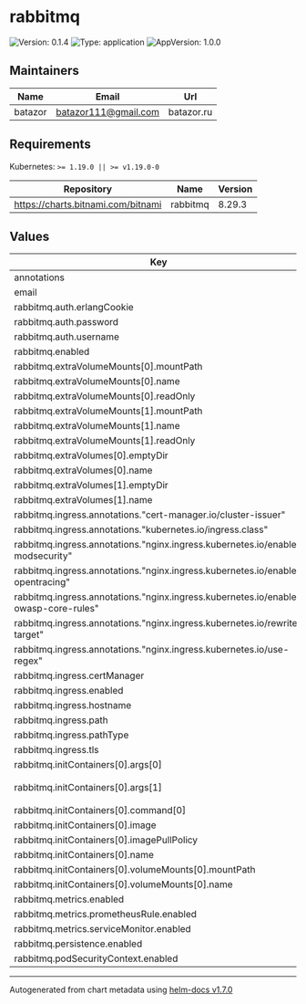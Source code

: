 # rabbitmq

![Version: 0.1.4](https://img.shields.io/badge/Version-0.1.4-informational?style=flat-square) ![Type: application](https://img.shields.io/badge/Type-application-informational?style=flat-square) ![AppVersion: 1.0.0](https://img.shields.io/badge/AppVersion-1.0.0-informational?style=flat-square)

## Maintainers

| Name | Email | Url |
| ---- | ------ | --- |
| batazor | batazor111@gmail.com | batazor.ru |

## Requirements

Kubernetes: `>= 1.19.0 || >= v1.19.0-0`

| Repository | Name | Version |
|------------|------|---------|
| https://charts.bitnami.com/bitnami | rabbitmq | 8.29.3 |

## Values

| Key | Type | Default | Description |
|-----|------|---------|-------------|
| annotations | object | `{}` |  |
| email | string | `"mymail@gmail.com"` |  |
| rabbitmq.auth.erlangCookie | string | `"randomCookie"` |  |
| rabbitmq.auth.password | string | `"admin"` |  |
| rabbitmq.auth.username | string | `"admin"` |  |
| rabbitmq.enabled | bool | `true` |  |
| rabbitmq.extraVolumeMounts[0].mountPath | string | `"/tmp"` |  |
| rabbitmq.extraVolumeMounts[0].name | string | `"tmp"` |  |
| rabbitmq.extraVolumeMounts[0].readOnly | bool | `false` |  |
| rabbitmq.extraVolumeMounts[1].mountPath | string | `"/opt/bitnami/rabbitmq"` |  |
| rabbitmq.extraVolumeMounts[1].name | string | `"opt"` |  |
| rabbitmq.extraVolumeMounts[1].readOnly | bool | `false` |  |
| rabbitmq.extraVolumes[0].emptyDir | object | `{}` |  |
| rabbitmq.extraVolumes[0].name | string | `"tmp"` |  |
| rabbitmq.extraVolumes[1].emptyDir | object | `{}` |  |
| rabbitmq.extraVolumes[1].name | string | `"opt"` |  |
| rabbitmq.ingress.annotations."cert-manager.io/cluster-issuer" | string | `"cert-manager-production"` |  |
| rabbitmq.ingress.annotations."kubernetes.io/ingress.class" | string | `"nginx"` |  |
| rabbitmq.ingress.annotations."nginx.ingress.kubernetes.io/enable-modsecurity" | string | `"true"` |  |
| rabbitmq.ingress.annotations."nginx.ingress.kubernetes.io/enable-opentracing" | string | `"false"` |  |
| rabbitmq.ingress.annotations."nginx.ingress.kubernetes.io/enable-owasp-core-rules" | string | `"true"` |  |
| rabbitmq.ingress.annotations."nginx.ingress.kubernetes.io/rewrite-target" | string | `"/$1"` |  |
| rabbitmq.ingress.annotations."nginx.ingress.kubernetes.io/use-regex" | string | `"true"` |  |
| rabbitmq.ingress.certManager | bool | `true` |  |
| rabbitmq.ingress.enabled | bool | `true` |  |
| rabbitmq.ingress.hostname | string | `"shortlink.ddns.net"` |  |
| rabbitmq.ingress.path | string | `"/rabbitmq/?(.*)"` |  |
| rabbitmq.ingress.pathType | string | `"Prefix"` |  |
| rabbitmq.ingress.tls | bool | `true` |  |
| rabbitmq.initContainers[0].args[0] | string | `"-ec"` |  |
| rabbitmq.initContainers[0].args[1] | string | `"cp -r -v \"/opt/bitnami/rabbitmq/.\" \"/mnt/opt/bitnami/rabbitmq\""` |  |
| rabbitmq.initContainers[0].command[0] | string | `"/bin/bash"` |  |
| rabbitmq.initContainers[0].image | string | `"bitnami/rabbitmq"` |  |
| rabbitmq.initContainers[0].imagePullPolicy | string | `"IfNotPresent"` |  |
| rabbitmq.initContainers[0].name | string | `"data-copy"` |  |
| rabbitmq.initContainers[0].volumeMounts[0].mountPath | string | `"/mnt/opt/bitnami/rabbitmq"` |  |
| rabbitmq.initContainers[0].volumeMounts[0].name | string | `"opt"` |  |
| rabbitmq.metrics.enabled | bool | `true` |  |
| rabbitmq.metrics.prometheusRule.enabled | bool | `true` |  |
| rabbitmq.metrics.serviceMonitor.enabled | bool | `true` |  |
| rabbitmq.persistence.enabled | bool | `false` |  |
| rabbitmq.podSecurityContext.enabled | bool | `true` |  |

----------------------------------------------
Autogenerated from chart metadata using [helm-docs v1.7.0](https://github.com/norwoodj/helm-docs/releases/v1.7.0)
